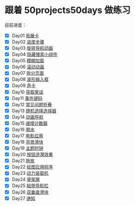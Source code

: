 # 跟着 50projects50days 做练习

目前进度：

- [x] Day01 [拓展卡](https://github.com/xinxin1228/50day/tree/main/01_expanding-cards)
- [x] Day02 [进度步骤](https://github.com/xinxin1228/50day/tree/main/02_progress-steps)
- [x] Day03 [旋转导航动画](https://github.com/xinxin1228/50day/tree/main/03_rotating-nav-animation)
- [x] Day04 [隐藏搜索小组件](https://github.com/xinxin1228/50day/tree/main/04_hidden-search)
- [x] Day05 [模糊加载](https://github.com/xinxin1228/50day/tree/main/05_blurry-loading)
- [x] Day06 [滚动动画](https://github.com/xinxin1228/50day/tree/main/06_scroll-animation)
- [x] Day07 [拆分页面](https://github.com/xinxin1228/50day/tree/main/07_split-landing-page)
- [x] Day08 [波形输入框](https://github.com/xinxin1228/50day/tree/main/08_form-input-wave)
- [x] Day09 [声卡](https://github.com/xinxin1228/50day/tree/main/09_sound-board)
- [x] Day10 [获取笑话](https://github.com/xinxin1228/50day/tree/main/10_dad-jokes)
- [x] Day11 [事件键码](https://github.com/xinxin1228/50day/tree/main/11_event-keycodes)
- [x] Day12 [常见问题折叠](https://github.com/xinxin1228/50day/tree/main/12_faq-collapse)
- [x] Day13 [随机选择选择器](https://github.com/xinxin1228/50day/tree/main/13_random-choice-picker)
- [x] Day14 [动画导航](https://github.com/xinxin1228/50day/tree/main/14_animated-navigation)
- [x] Day15 [递增计数器](https://github.com/xinxin1228/50day/tree/main/15_incrementing-counter)
- [x] Day16 [喝水](https://github.com/xinxin1228/50day/tree/main/16_drink-water)
- [x] Day17 [电影应用](https://github.com/xinxin1228/50day/tree/main/17_movie-app)
- [x] Day18 [背景滑块](https://github.com/xinxin1228/50day/tree/main/18_background-slider)
- [x] Day19 [主题时钟](https://github.com/xinxin1228/50day/tree/main/19_theme-clock)
- [x] Day20 [按钮涟漪效果](https://github.com/xinxin1228/50day/tree/main/20_button-ripple-effect)
- [x] Day21 [拖放](https://github.com/xinxin1228/50day/tree/main/21_drag-n-drop)
- [x] Day22 [绘图应用程序](https://github.com/xinxin1228/50day/tree/main/22_drawing-app)
- [x] Day23 [动力装载机](https://github.com/xinxin1228/50day/tree/main/23_kinetic-loader)
- [x] Day24 [骨架屏](https://github.com/xinxin1228/50day/tree/main/24_content-placeholder)
- [x] Day25 [粘带导航栏](https://github.com/xinxin1228/50day/tree/main/25_sticky-navigation)
- [x] Day26 [双垂直滑块](https://github.com/xinxin1228/50day/tree/main/26_double-vertical-slider)
- [x] Day27 [通知](https://github.com/xinxin1228/50day/tree/main/27_toast-notification)

